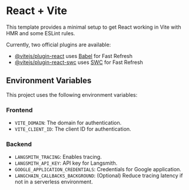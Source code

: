 # React + Vite

This template provides a minimal setup to get React working in Vite with HMR and some ESLint rules.

Currently, two official plugins are available:

- [@vitejs/plugin-react](https://github.com/vitejs/vite-plugin-react/blob/main/packages/plugin-react/README.md) uses [Babel](https://babeljs.io/) for Fast Refresh
- [@vitejs/plugin-react-swc](https://github.com/vitejs/vite-plugin-react-swc) uses [SWC](https://swc.rs/) for Fast Refresh

## Environment Variables

This project uses the following environment variables:

### Frontend

- `VITE_DOMAIN`: The domain for authentication.
- `VITE_CLIENT_ID`: The client ID for authentication.

### Backend

- `LANGSMITH_TRACING`: Enables tracing.
- `LANGSMITH_API_KEY`: API key for Langsmith.
- `GOOGLE_APPLICATION_CREDENTIALS`: Credentials for Google application.
- `LANGCHAIN_CALLBACKS_BACKGROUND`: (Optional) Reduce tracing latency if not in a serverless environment.
